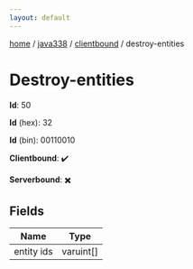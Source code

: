 ```yaml
---
layout: default
---
```


[home](/)  /  [java338](/protocol/java338)  /  [clientbound](/protocol/java338/clientbound)  /  destroy-entities

# Destroy-entities

**Id**: 50

**Id** (hex): 32

**Id** (bin): 00110010

**Clientbound**: ✔️

**Serverbound**: ✖️

## Fields

Name | Type
---|---
entity ids | varuint[]

